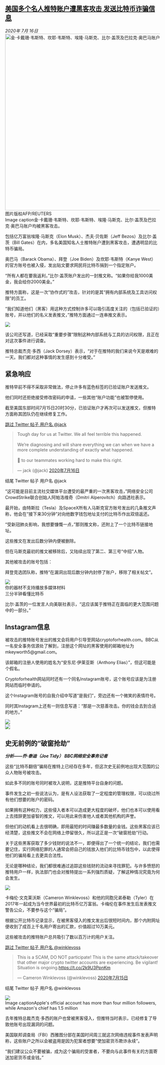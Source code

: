 <!--1594896326000-->
[美国多个名人推特账户遭黑客攻击 发送比特币诈骗信息](http://www.bbc.com/zhongwen/simp/science-53429460)
------

<div><i>2020年 7月 16日</i></div><div><div class="story-body__inner" property="articleBody"><div class="media-landscape has-caption full-width lead"><span class="image-and-copyright-container"><img class="js-image-replace" alt="金·卡戴珊·韦斯特、坎耶·韦斯特、埃隆·马斯克、比尔·盖茨及巴拉克·奥巴马账户均被黑客攻击。" src="https://images.weserv.nl/?url=ichef.bbci.co.uk/news/640/cpsprodpb/16FD2/production/_113426149_faces-1.jpg" width="1024" height="576"><span class="off-screen">图片版权</span><span class="story-image-copyright">AFP/REUTERS</span></span><figcaption class="media-caption"><span class="off-screen">Image caption</span><span class="media-caption__text">金·卡戴珊·韦斯特、坎耶·韦斯特、埃隆·马斯克、比尔·盖茨及巴拉克·奥巴马账户均被黑客攻击。</span></figcaption></div><p class="story-body__introduction">包括亿万富翁埃隆·马斯克（Elon Musk）、杰夫·贝佐斯（Jeff Bezos）及比尔·盖茨（Bill Gates）在内，多名美国知名人士推特账户遭到黑客攻击，遭遇明显的比特币骗局。</p><div id="bbccom_mpu_3" class="bbccom_slot mpu-ad" aria-hidden="true"><div class="bbccom_advert"></div></div><p>奥巴马（Barack Obama）、拜登（Joe Biden）及坎耶·韦斯特（Kanye West）的官方账号也被入侵，发出贴文要求网民将比特币捐到一个指定账户。</p><p>“所有人都在要我返利，”比尔·盖茨账户发出的一封推文称。“如果你给我1000美金，我会给你2000美金。”</p><div id="bbccom_mpu_1_2" class="bbccom_slot mpu-ad" aria-hidden="true"><div class="bbccom_advert"></div></div><p>推特方面称，这是一次“协作式的”攻击，针对的是其“拥有内部系统及工具访问权限”的员工。</p><p>“我们知道他们（黑客）用这种方式控制许多可以吸引高度关注的（包括已验证的）账号，并以他们的名义发表推文，”推特方面通过一连串推文表示。</p><div class="media-landscape no-caption full-width"><span class="image-and-copyright-container"><img src="https://images.weserv.nl/?url=ichef.bbci.co.uk/news/640/cpsprodpb/39A0/production/_113425741_obama_biden_tweets-nc.png"><br></span></div><p>该公司还写道，已经采取“重要步骤”限制这种内部系统与工具的访问权限，且正在对这次事件进行调查。</p><p>推特总裁杰克·多西（Jack Dorsey）表示，“对于在推特的我们来说今天是艰难的一天。我们都对这种事情的发生感到十分难受。”</p><h2 class="story-body__crosshead">紧急响应</h2><p>推特早前不得不采取非常做法，停止许多有蓝色标签的已验证账户发送推文。</p><p>他们同时还拒绝接受修改密码的申请，一些其他“账户功能”也被暂停使用。</p><p>截至美国东部时间7月15日20时30分，已验证账户才再次可以发送推文，但推特方面称其团队仍在继续修复工作。</p><div class="social-embed"><div class="social-embed-post social-embed-twitter"><div class="embed embed-twitter"><div class="embed-region" role="region" aria-label="Twitter 用户名 @jack"><a class="off-screen jump-link" href="#jump-linkhttps://twitter.com/jack/status/1283571658339397632">跳过 Twitter 帖子  用户名 @jack</a><div class="twitter-wrap"><blockquote class="twitter-tweet" data-lang="zh-cn"><p lang="en" dir="ltr">Tough day for us at Twitter. We all feel terrible this happened.<br><br>We’re diagnosing and will share everything we can when we have a more complete understanding of exactly what happened. <br><br>💙 to our teammates working hard to make this right.</p>&mdash; jack (@jack) <a href="https://twitter.com/jack/status/1283571658339397632?ref_src=twsrc%5Etfw">2020年7月16日</a></blockquote></div><p class="off-screen" id="jump-linkhttps://twitter.com/jack/status/1283571658339397632" tabindex="-1">结尾 Twitter 帖子  用户名 @jack</p></div></div></div></div><p>“这可能是目前主流社交媒体平台遭受的最严重的一次黑客攻击，”网络安全公司CrowdStrike联合创始人阿帕洛维奇（Dmitri Alperovitch）向路透社表示。</p><p>最开始，由特斯拉（Tesla）及SpaceX所有人马斯克官方账号发出的几条推文声称，他会在“接下来30分钟”对向他数字钱包地址支付的比特币作出双倍返还。</p><p>“受新冠肺炎影响，我想要慷慨一点，”那则推文称，还附上了一个比特币链接地址。</p><p>这些推文在发出后数分钟内便被删除。</p><p>但在马斯克最初的推文被移除后，又陆续出现了第二、第三号“中招”人物。</p><p>其他被攻击的账号包括：</p><p>拜登竞选团队称，推特“在漏洞出现后数分钟内封停了账户，移除了相关帖文”。</p><div class="media-with-caption"><div class="player-with-placeholder"><img class="media-placeholder player-with-placeholder__image narrative-video-placeholder" src="https://images.weserv.nl/?url=ichef.bbci.co.uk/images/ic/720x405/p06qhlwm.jpg"><div class="player-with-placeholder__caption">你的器材不支持播放多媒体材料</div><div class="player-with-placeholder"><div class="media-player-wrapper"><div class="js-media-player-unprocessed media-player" data-playable='{"settings":{"counterName":"zhongwensimp.science.story.53429460.page","edition":"Asia","pageType":"eav2","uniqueID":"53429460","ui":{"locale":{"lang":"zh-hans"}},"externalEmbedUrl":"https:\/\/www.bbc.com\/zhongwen\/simp\/science-53429460\/embed","insideIframe":false,"statsObject":{"clipPID":"p06qhkqs"},"playlistObject":{"title":"\u4e09\u5206\u534a\u949f\u770b\u61c2\u6bd4\u7279\u5e01","holdingImageURL":"https:\/\/ichef.bbci.co.uk\/images\/ic\/$recipe\/p06qhlwm.jpg","guidance":"","embedRights":"allowed","summary":"\u4e09\u5206\u534a\u949f\u770b\u61c2\u6bd4\u7279\u5e01","liveRewind":false,"simulcast":false,"items":[{"vpid":"p06qhkqx","live":false,"duration":206,"kind":"programme"}]}},"otherSettings":{"advertisingAllowed":true,"continuousPlayCfg":{"enabled":false},"isAutoplayOnForAudience":false}}'></div></div></div></div>    <figcaption class="media-with-caption__caption"><span class="off-screen"></span>三分半钟看懂比特币</figcaption></div><p>比尔·盖茨的一位发言人向美联社表示，“这应该属于推特正在面临的更大范围问题中的一部分。”</p><h2 class="story-body__crosshead">Instagram信息</h2><p>被攻击的推特账号发出的推文会将用户引导至网站cryptoforhealth.com。BBC从一名安全事务信源处了解到，注册这个网址的黑客使用的邮箱地址为mkeyworth5@gmail.com。</p><p>该邮箱的注册人使用的姓名为“安东尼·伊莱亚斯（Anthony Elias）”，但这可能是个假名。</p><p>Cryptoforhealth网站同时还有一个同名Instagram账号，这个账号应该是为注册网站而临时申请的。</p><p>这个Instagram账号的自我介绍中写道“是我们”，旁边还有一个微笑的表情符号。</p><p>同时其Instagram上还有一则信息写道：“那是一次慈善攻击。你的钱会去到合适的地方。”</p><div class="media-landscape no-caption full-width"><span class="image-and-copyright-container"><img src="https://images.weserv.nl/?url=ichef.bbci.co.uk/news/640/cpsprodpb/39A0/production/_113425741_obama_biden_tweets-nc.png"><br></span></div><div class="media-landscape no-caption full-width"><span class="image-and-copyright-container"><img src="https://images.weserv.nl/?url=ichef.bbci.co.uk/news/640/cpsprodpb/604B/production/_97415642_007_in_numbers_624.png"><br></span></div><h2 class="story-body__crosshead">史无前例的“破窗抢劫”</h2><p><strong><i>分析</i></strong><strong><i>——</i></strong><strong><i>乔·泰迪（Joe Tidy） BBC网络安全事务记者</i></strong></p><p>这些“比特币翻倍”骗局在推特上已经存在多年，但这次史无前例地出现大范围的公众人物账号被攻击。</p><p>如此多不同的账号同时被攻入说明，这是推特平台自身的问题。</p><p>事件发生之初一些说法认为，是有人设法获取了一定程度的管理权限，可以绕过所有他们想要的账户的密码。</p><p>如果拥有这种权力，这些侵入者本可以造成更大程度的破坏，他们也本可以使用看上去措辞更加睿智的推文，可以用此来伤害他人或者其他机构的声誉。</p><p>但他们的动机看上去很明确，即用最短的时间赚最多数量的金钱。这些黑客应该已经清楚，这些推文不会在网络上停留很久，所以这正是一次“破窗抢劫”行动。</p><p>关于这些黑客获取了多少钱财的说法不一，即便得出了一个统一的结论，我们也需要记住，实行网络犯罪的人通常会把自己的钱放入他们的比特币钱包中，以此使得他们的骗局看上去更具合法性。</p><p>无论是哪种结论，我们都很难通过追踪这些钱财的流动来寻找罪犯。与许多愤怒的推特用户一样，执法部门也会对推特提出一系列强烈质疑，了解这种情况究竟为何会发生。</p><div class="media-landscape no-caption full-width"><span class="image-and-copyright-container"><img src="https://images.weserv.nl/?url=ichef.bbci.co.uk/news/640/cpsprodpb/604B/production/_97415642_007_in_numbers_624.png"><br></span></div><p>卡梅伦·文克莱沃斯（Cameron Winklevoss）和他的同胞兄弟泰勒（Tyler）在2017年一起成为当今世界最初的比特币亿万富翁。卡梅伦在事件发生后发表推文警告公众，不要参与这个“骗局”。</p><p>根据公开比特币记录显示，在被黑客侵入的推文发出后很短时间内，那个内附网址便收到了成百上千名用户寄出的汇款，价值超过10万美元。</p><p>这些被攻击的推特账户总共吸引了数以百万计的用户关注。</p><div class="social-embed"><div class="social-embed-post social-embed-twitter"><div class="embed embed-twitter"><div class="embed-region" role="region" aria-label="Twitter 用户名 @winklevoss"><a class="off-screen jump-link" href="#jump-linkhttps://twitter.com/winklevoss/status/1283498778960568320">跳过 Twitter 帖子  用户名 @winklevoss</a><div class="twitter-wrap"><blockquote class="twitter-tweet" data-lang="zh-cn"><p lang="en" dir="ltr">This is a SCAM, DO NOT participate! This is the same attack/takeover that other major crypto twitter accounts are experiencing. Be vigilant! Situation is ongoing.<a href="https://t.co/2k9U3PpnKm">https://t.co/2k9U3PpnKm</a></p>&mdash; Cameron Winklevoss (@winklevoss) <a href="https://twitter.com/winklevoss/status/1283498778960568320?ref_src=twsrc%5Etfw">2020年7月15日</a></blockquote></div><p class="off-screen" id="jump-linkhttps://twitter.com/winklevoss/status/1283498778960568320" tabindex="-1">结尾 Twitter 帖子  用户名 @winklevoss</p></div></div></div></div><div class="media-landscape has-caption full-width"><span class="image-and-copyright-container"><img src="https://images.weserv.nl/?url=ichef.bbci.co.uk/news/640/cpsprodpb/12400/production/_113425747_apple_bezos-nc.png"><br></span><figcaption class="media-caption"><span class="off-screen">Image caption</span><span class="media-caption__text">Apple's official account has more than four million followers, while Amazon's chief has 1.5 million</span></figcaption></div><p>去年推特总裁杰克·多西的账户也曾被黑客侵入，但推特当时表示，已经修复了导致他账号出现漏洞的问题。</p><p>美国联邦调查局（FBI）西雅图分部在美国时间周三就这次网络违规事件发表声明称，这些账户之所以会被盗用是因为犯案者想要“使加密货币欺诈永续”。</p><p>“我们建议公众不要被骗，成为这个骗局的受害者，不要向与此事件有关的方面寄送加密货币或金钱。”</p></div></div>
